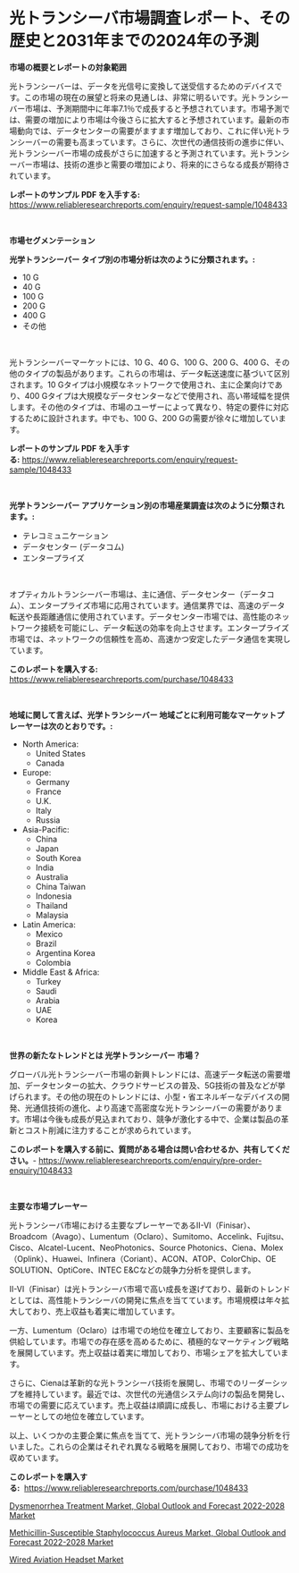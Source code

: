 <p><h1>光トランシーバ市場調査レポート、その歴史と2031年までの2024年の予測</h1></p><p><strong>市場の概要とレポートの対象範囲</strong></p>
<p><p>光トランシーバーは、データを光信号に変換して送受信するためのデバイスです。この市場の現在の展望と将来の見通しは、非常に明るいです。光トランシーバー市場は、予測期間中に年率7.1％で成長すると予想されています。市場予測では、需要の増加により市場は今後さらに拡大すると予想されています。最新の市場動向では、データセンターの需要がますます増加しており、これに伴い光トランシーバーの需要も高まっています。さらに、次世代の通信技術の進歩に伴い、光トランシーバー市場の成長がさらに加速すると予測されています。光トランシーバー市場は、技術の進歩と需要の増加により、将来的にさらなる成長が期待されています。</p></p>
<p><strong>レポートのサンプル PDF を入手する:</strong> <a href="https://www.reliableresearchreports.com/enquiry/request-sample/1048433">https://www.reliableresearchreports.com/enquiry/request-sample/1048433</a></p>
<p>&nbsp;</p>
<p><strong>市場セグメンテーション</strong></p>
<p><strong>光学トランシーバー タイプ別の市場分析は次のように分類されます。:</strong></p>
<p><ul><li>10 G</li><li>40 G</li><li>100 G</li><li>200 G</li><li>400 G</li><li>その他</li></ul></p>
<p>&nbsp;</p>
<p><p>光トランシーバーマーケットには、10 G、40 G、100 G、200 G、400 G、その他のタイプの製品があります。これらの市場は、データ転送速度に基づいて区別されます。10 Gタイプは小規模なネットワークで使用され、主に企業向けであり、400 Gタイプは大規模なデータセンターなどで使用され、高い帯域幅を提供します。その他のタイプは、市場のユーザーによって異なり、特定の要件に対応するために設計されます。中でも、100 G、200 Gの需要が徐々に増加しています。</p></p>
<p><strong>レポートのサンプル PDF を入手する:</strong>&nbsp;<a href="https://www.reliableresearchreports.com/enquiry/request-sample/1048433">https://www.reliableresearchreports.com/enquiry/request-sample/1048433</a></p>
<p>&nbsp;</p>
<p><strong> 光学トランシーバー アプリケーション別の市場産業調査は次のように分類されます。:</strong></p>
<p><ul><li>テレコミュニケーション</li><li>データセンター (データコム)</li><li>エンタープライズ</li></ul></p>
<p>&nbsp;</p>
<p><p>オプティカルトランシーバー市場は、主に通信、データセンター（データコム）、エンタープライズ市場に応用されています。通信業界では、高速のデータ転送や長距離通信に使用されています。データセンター市場では、高性能のネットワーク接続を可能にし、データ転送の効率を向上させます。エンタープライズ市場では、ネットワークの信頼性を高め、高速かつ安定したデータ通信を実現しています。</p></p>
<p><strong>このレポートを購入する:</strong>&nbsp; <a href="https://www.reliableresearchreports.com/purchase/1048433">https://www.reliableresearchreports.com/purchase/1048433</a></p>
<p>&nbsp;</p>
<p><strong>地域に関して言えば、光学トランシーバー 地域ごとに利用可能なマーケットプレーヤーは次のとおりです。:</strong></p>
<p><ul>
    <li>
        North America:
        <ul>
            <li>United States</li>
            <li>Canada</li>
        </ul>
    </li>
    <li>
        Europe:
        <ul>
            <li>Germany</li>
            <li>France</li>
            <li>U.K.</li>
            <li>Italy</li>
            <li>Russia</li>
        </ul>
    </li>
    <li>
        Asia-Pacific:
        <ul>
            <li>China</li>
            <li>Japan</li>
            <li>South Korea</li>
            <li>India</li>
            <li>Australia</li>
            <li>China Taiwan</li>
            <li>Indonesia</li>
            <li>Thailand</li>
            <li>Malaysia</li>
        </ul>
    </li>
    <li>
        Latin America:
        <ul>
            <li>Mexico</li>
            <li>Brazil</li>
            <li>Argentina Korea</li>
            <li>Colombia</li>
        </ul>
    </li>
    <li>
        Middle East & Africa:
        <ul>
            <li>Turkey</li>
            <li>Saudi</li>
            <li>Arabia</li>
            <li>UAE</li>
            <li>Korea</li>
        </ul>
    </li>
    </ul></p>
<p>&nbsp;</p>
<p><strong>世界の新たなトレンドとは 光学トランシーバー 市場？</strong></p>
<p><p>グローバル光トランシーバー市場の新興トレンドには、高速データ転送の需要増加、データセンターの拡大、クラウドサービスの普及、5G技術の普及などが挙げられます。その他の現在のトレンドには、小型・省エネルギーなデバイスの開発、光通信技術の進化、より高速で高密度な光トランシーバーの需要があります。市場は今後も成長が見込まれており、競争が激化する中で、企業は製品の革新とコスト削減に注力することが求められています。</p></p>
<p><strong>このレポートを購入する前に、質問がある場合は問い合わせるか、共有してください。</strong>- <a href="https://www.reliableresearchreports.com/enquiry/pre-order-enquiry/1048433">https://www.reliableresearchreports.com/enquiry/pre-order-enquiry/1048433</a></p>
<p>&nbsp;</p>
<p><strong>主要な市場プレーヤー</strong></p>
<p><p>光トランシーバ市場における主要なプレーヤーであるII-VI（Finisar）、Broadcom（Avago）、Lumentum（Oclaro）、Sumitomo、Accelink、Fujitsu、Cisco、Alcatel-Lucent、NeoPhotonics、Source Photonics、Ciena、Molex（Oplink）、Huawei、Infinera（Coriant）、ACON、ATOP、ColorChip、OE SOLUTION、OptiCore、INTEC E&Cなどの競争力分析を提供します。</p><p>II-VI（Finisar）は光トランシーバ市場で高い成長を遂げており、最新のトレンドとしては、高性能トランシーバの開発に焦点を当てています。市場規模は年々拡大しており、売上収益も着実に増加しています。</p><p>一方、Lumentum（Oclaro）は市場での地位を確立しており、主要顧客に製品を供給しています。市場での存在感を高めるために、積極的なマーケティング戦略を展開しています。売上収益は着実に増加しており、市場シェアを拡大しています。</p><p>さらに、Cienaは革新的な光トランシーバ技術を展開し、市場でのリーダーシップを維持しています。最近では、次世代の光通信システム向けの製品を開発し、市場での需要に応えています。売上収益は順調に成長し、市場における主要プレーヤーとしての地位を確立しています。</p><p>以上、いくつかの主要企業に焦点を当てて、光トランシーバ市場の競争分析を行いました。これらの企業はそれぞれ異なる戦略を展開しており、市場での成功を収めています。</p></p>
<p><strong>このレポートを購入する:</strong>&nbsp;&nbsp;<a href="https://www.reliableresearchreports.com/purchase/1048433">https://www.reliableresearchreports.com/purchase/1048433</a></p>
<p><p><a href="https://view.publitas.com/reportprime-1/dysmenorrhea-treatment-market-global-outlook-and-forecast-2022-2028-market-research-report-unlocks-analysis-on-the-market-financial-status-market-size-and-market-revenue-upto-2030/">Dysmenorrhea Treatment Market, Global Outlook and Forecast 2022-2028 Market</a></p><p><a href="https://view.publitas.com/reportprime-1/methicillin-susceptible-staphylococcus-aureus-market-global-outlook-and-forecast-2022-2028-market-size-2023-2030-global-industrial-analysis-key-geographical-regions-market-share-top-key-players-product-types-and-forecast-research-report/">Methicillin-Susceptible Staphylococcus Aureus Market, Global Outlook and Forecast 2022-2028 Market</a></p><p><a href="https://view.publitas.com/reportprime-1/wired-aviation-headset-market-research-report-reveals-the-latest-trends-and-opportunities-of-this-market-for-period-from-2024-2031/">Wired Aviation Headset Market</a></p></p>
